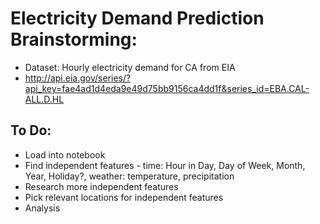 # Electricity Demand Prediction Brainstorming:
* Dataset: Hourly electricity demand for CA from EIA
* http://api.eia.gov/series/?api_key=fae4ad1d4eda9e49d75bb9156ca4dd1f&series_id=EBA.CAL-ALL.D.HL
## To Do:
* Load into notebook
* Find independent features - time: Hour in Day, Day of Week, Month, Year, Holiday?, weather: temperature, precipitation
* Research more independent features
* Pick relevant locations for independent features
* Analysis